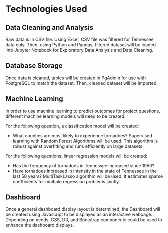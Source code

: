 # Technologies Used
## Data Cleaning and Analysis
Raw data is in CSV file.  Using Excel, CSV file was filtered for Tennessee data only.  Then, using Python and Pandas, filtered dataset will be loaded into Jupyter Notebook for Exploratory Data Analysis and Data Cleaning.

## Database Storage
Once data is cleaned, tables will be created in PgAdmin for use with PostgreSQL to match the dataset.  Then, cleaned dataset will be imported.

## Machine Learning
In order to use machine learning to predict outcomes for project questions, different machine learning models will need to be created.

For the following question, a classification model will be created:
- What counties are most likely to experience tornadoes?
Supervised learning with Random Forest Algorithms will be used.  This algorithm is robust against overfitting and runs efficiently on large datasets.

For the following questions, linear regression models will be created:
- Has the frequency of tornadoes in Tennessee increased since 1950?
- Have tornadoes increased in intensity in the state of Tennessee in the last 50 years?
MultiTaskLasso algorithm will be used.  It estimates sparse coefficients for multiple regression problems jointly.

## Dashboard
Once a general dashboard display layout is determined, the Dashboard will be created using Javascript to be displayed as an interactive webpage.  Depending on needs, CSS, D3, and Bootstrap components could be used to enhance the dashboard displays.

